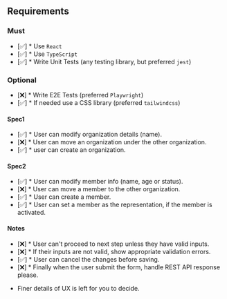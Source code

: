 ## Requirements

### Must
- [✅] * Use `React`
- [✅] * Use `TypeScript`
- [✅] * Write Unit Tests (any testing library, but preferred `jest`)


### Optional

- [❌] * Write E2E Tests (preferred `Playwright`)
- [✅] * If needed use a CSS library (preferred `tailwindcss`)

#### Spec1

- [✅] * User can modify organization details (name).
- [❌] * User can move an organization under the other organization.
- [✅] * user can create an organization.

#### Spec2
- [✅] * User can modify member info (name, age or status).
- [❌] * User can move a member to the other organization.
- [✅] * User can create a member.
- [✅] * User can set a member as the representation, if the member is activated.

#### Notes

- [❌] * User can't proceed to next step unless they have valid inputs.
- [❌] * If their inputs are not valid, show appropriate validation errors.
- [✅] * User can cancel the changes before saving.
- [❌] * Finally when the user submit the form, handle REST API response please.
* Finer details of UX is left for you to decide.
